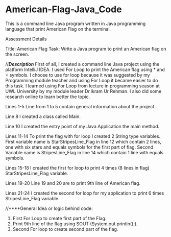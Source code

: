 # American-Flag-Java_Code
This is a command line Java program written in Java programming language that print American Flag on the terminal. 


Assessment Details

Title: American Flag
Task: Write a Java program to print an American flag on the screen.


//*****Description*****
First of all, I created a command line Java project using the platform IntelliJ IDEA. I used For Loop to print the American flag using * and = symbols. 
I choose to use for loop because it was suggested by my Programming module teacher and using For Loop it became easier to do this task. 
I learned using For Loop from lecture in programming season at UWL University by my module leader Dr.Ikram Ur Rehman. 
I also did some research online to learn better the topic.

Lines 1-5
Line from 1 to 5 contain general information about the project.

Line 8
I created a class called Main.

Line 10
I created the entry point of my Java Application the main method.

Lines 11-14
To print the flag with for loop I created 2 String type variables. First variable name is StarStripesLine_Flag in line 12 which contain 2 lines, one with six stars and equals symbols for the first part of flag. Second Variable name is StripesLine_Flag in line 14 which contain 1 line with equals symbols.

Lines 15-18
I created the first for loop to print 4 times (8 lines in flag) StarStripesLine_Flag variable.

Lines 19-20
Line 19 and 20 are to print 9th line of American flag.

Lines 21-24
I created the second for loop for my application to print 6 times StripesLine_Flag variable.




//****General Idea or logic behind code:
1.	First For Loop to create first part of the Flag.
2.	Print 9th line of the flag using SOUT (System.out.println();).
3.	Second For loop to create second part of the flag.
